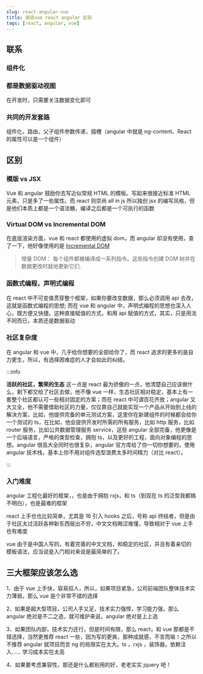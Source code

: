 ```yaml
---
slug: react-angular-vue
title: 细说vue react angular 区别
tags: [react, angular, vue]
---
```


## 联系

### 组件化

### 都是数据驱动视图

在开发时，只需要关注数据变化即可

### 共同的开发套路

组件化，路由，父子组件参数传递，插槽（angular 中就是 ng-content、React 的属性可以是一个组件）

## 区别

### 模版 vs JSX

Vue 和 angular 鼓励你去写近似常规 HTML 的模板。写起来很接近标准 HTML 元素，只是多了一些属性。而 react 则崇尚 all in js 所以独创 jsx 的编写风格，但是他们本质上都是一个语法糖，编译之后都是一个可执行的函数

### Virtual DOM vs Incremental DOM

在底层渲染方面，vue 和 react 都使用的虚拟 dom，而 angular 却没有使用，查了一下，他好像使用的是 [Incremental DOM](https://blog.csdn.net/rockan007/article/details/90716237)

> 增量 DOM： 每个组件都被编译成一系列指令。这些指令创建 DOM 树并在数据更改时就地更新它们.

### 函数式编程，声明式编程

在 react 中不可变值贯穿整个框架，如果你要改变数据，那么必须调用 api 去改，这就是函数式编程的思想; 而在 vue 和 angular 中，声明式编程的思想也深入人心，既方便又快捷。这种直接赋值的方式，和用 api 赋值的方式，其实，只是用法不同而已，本质还是数据驱动

### 社区复杂度

在 angular 和 vue 中，几乎给你想要的全部给你了，而 react 追求的更多的是自力更生，所以，有选择困难症的人才会如此的纠结。

:::info

**活跃的社区，繁荣的生态** 这一点是 react 最为骄傲的一点，他清楚自己应该做什么，剩下都交给了社区去做，他不像 vue 一样，生态社区相对稳定，基本上有一套整个社区都认可一些相对固定的方案；而在 react 中可谓百花齐放；angular 又大又全，他不需要借助社区的力量，仅仅靠自己就能实现一个产品从开始到上线的解决方案，比如，他提供完备的单元测试方案，这里你在新建组件的时候都会给你一个测试的 ts，在比如，他会提供开发时所需的所有服务，比如 http 服务，比如 router 服务，比如公共数据管理服务 service，这些 angular 全部完备，他更像是一个后端语言，严格的类型检查，拥抱 ts，以及更好的工程，面向对象编程的思想。angular 很高大全同时也很复杂，angular 官方库给了你一切你想要的，使用 angular 技术栈，基本上你不用对组件选型浪费太多时间精力（对比 react）。

:::

### 入门难度

angular 工程化最好的框架，，也是由于拥抱 rxjs，和 ts（到现在 ts 的泛型我都搞不明白），也是最难的框架

react 上手也也比较简单，尤其是 16 引入 hooks 之后，号称 api 终结者，但是由于社区太过活跃各种新东西层出不穷，中文文档晦涩难懂，导致相对于 vue 上手也有难度

vue 由于是中国人写的，有着完善的中文文档，和稳定的社区，并且有着亲切的模板语法，应当说是入门相对来说是最简单的了。

## 三大框架应该怎么选

1、由于 vue 上手快，容易招人，所以，如果项目紧急，公司前端团队整体技术实力薄弱，那么 vue 是个非常不错的选择

2、如果是超大型项目，公司人手又足，技术实力强悍，学习能力强，那么 angular 绝对是不二之选，就可维护来说，angular 绝对是上上选

3、如果团队内部，技术实力还行，但是时间有限，那么 react，和 vue 那都是不错选择，当然更推荐 react 一些，因为写的更爽，那种成就感，不言而喻！之所以不推荐 angular 就项目而言 ng 的局限实在太大。ts ，rxjs ，装饰器，依赖注入…… 学习成本实在太高

4、如果要考虑兼容性，那还是什么都别用的好，老老实实 jquery 吧！
